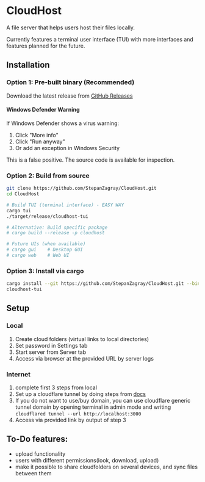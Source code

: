 # CloudHost

A file server that helps users host their files locally. 

Currently features a terminal user interface (TUI) with more interfaces and features planned for the future.

## Installation

### Option 1: Pre-built binary (Recommended)
Download the latest release from [GitHub Releases](https://github.com/StepanZagray/CloudHost/releases)

#### Windows Defender Warning
If Windows Defender shows a virus warning:
1. Click "More info" 
2. Click "Run anyway"
3. Or add an exception in Windows Security

This is a false positive. The source code is available for inspection.

### Option 2: Build from source
```bash
git clone https://github.com/StepanZagray/CloudHost.git
cd CloudHost

# Build TUI (terminal interface) - EASY WAY
cargo tui
./target/release/cloudhost-tui

# Alternative: Build specific package
# cargo build --release -p cloudhost

# Future UIs (when available)
# cargo gui    # Desktop GUI
# cargo web    # Web UI
```

### Option 3: Install via cargo
```bash
cargo install --git https://github.com/StepanZagray/CloudHost.git --bin cloudhost-tui
cloudhost-tui
```

## Setup

### Local
1. Create cloud folders (virtual links to local directories)
2. Set password in Settings tab
3. Start server from Server tab
4. Access via browser at the provided URL by server logs

### Internet
1. complete first 3 steps from local
2. Set up a cloudflare tunnel by doing steps from [docs](https://developers.cloudflare.com/cloudflare-one/connections/connect-networks/get-started/create-remote-tunnel/)
3. If you do not want to use/buy domain, you can use cloudflare generic tunnel domain by opening terminal in admin mode and writing `cloudflared tunnel --url http://localhost:3000`
4. Access via provided link by output of step 3



## To-Do features:
- upload functionality
- users with different permissions(look, download, upload)
- make it possible to share cloudfolders on several devices, and sync files between them

